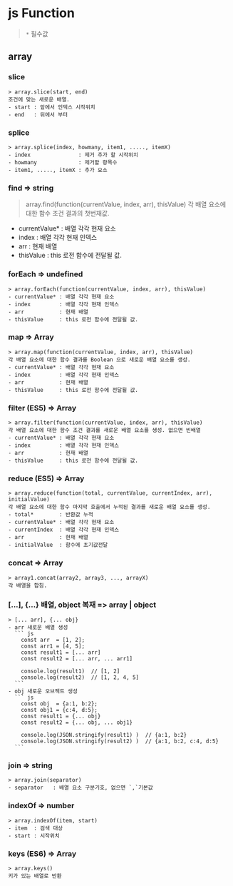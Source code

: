 # js Function
  > `*` 필수값 

  ## array

  ### slice
    > array.slice(start, end)
    조건에 맞는 새로운 배열.
    - start : 앞에서 인덱스 시작위치
    - end   : 뒤에서 부터

  ### splice
    > array.splice(index, howmany, item1, ....., itemX)
    - index               : 제거 추가 할 시작위치 
    - howmany             : 제거할 항목수
    - item1, ....., itemX : 추가 요소

  ### find => string
  > array.find(function(currentValue, index, arr), thisValue)
  각 배열 요소에 대한 함수 조건 결과의 첫번재값.
  - currentValue* : 배열 각각 현재 요소
  - index         : 배열 각각 현재 인덱스
  - arr           : 현재 배열
  - thisValue     : this 로전 함수에 전달될 값.

  ### forEach => undefined
    > array.forEach(function(currentValue, index, arr), thisValue)
    - currentValue* : 배열 각각 현재 요소
    - index         : 배열 각각 현재 인덱스
    - arr           : 현재 배열
    - thisValue     : this 로전 함수에 전달될 값. 


  ### map => Array
    > array.map(function(currentValue, index, arr), thisValue)
    각 배열 요소에 대한 함수 결과를 Boolean 으로 새로운 배열 요소를 생성.
    - currentValue* : 배열 각각 현재 요소
    - index         : 배열 각각 현재 인덱스
    - arr           : 현재 배열
    - thisValue     : this 로전 함수에 전달될 값.

  ### filter (ES5) => Array
    > array.filter(function(currentValue, index, arr), thisValue)
    각 배열 요소에 대한 함수 조건 결과를 새로운 배열 요소를 생성. 없으면 빈배열
    - currentValue* : 배열 각각 현재 요소
    - index         : 배열 각각 현재 인덱스
    - arr           : 현재 배열
    - thisValue     : this 로전 함수에 전달될 값.

  ### reduce (ES5) => Array
    > array.reduce(function(total, currentValue, currentIndex, arr), initialValue) 
    각 배열 요소에 대한 함수 마지막 호출에서 누적된 결과를 새로운 배열 요소를 생성.
    - total*        : 반환값 누적
    - currentValue* : 배열 각각 현재 요소
    - currentIndex  : 배열 각각 현재 인덱스
    - arr           : 현재 배열
    - initialValue  : 함수에 초기값전달

  ### concat => Array
    > array1.concat(array2, array3, ..., arrayX)
    각 배열을 합침.
  ### [...], {...} 배열, object 복재 => array | object
    > [... arr], {... obj}
    - arr 새로운 배열 생성
      ``` js
        const arr  = [1, 2];
        const arr1 = [4, 5];
        const result1 = [... arr]
        const result2 = [... arr, ... arr1]

        console.log(result1)  // [1, 2]
        console.log(result2)  // [1, 2, 4, 5]
      ```
    - obj 새로운 오브젝트 생성
      ``` js
        const obj  = {a:1, b:2};
        const obj1 = {c:4, d:5};
        const result1 = {... obj}
        const result2 = {... obj, ... obj1}

        console.log(JSON.stringify(result1) )  // {a:1, b:2}
        console.log(JSON.stringify(result2) )  // {a:1, b:2, c:4, d:5}
      ```


  ### join  => string
    > array.join(separator)
    - separator   : 배열 요소 구분기호, 없으면 `,`기본값
  
  ### indexOf => number
    > array.indexOf(item, start)
    - item  : 검색 대상
    - start : 시작위치 


  ### keys (ES6) => Array
    > array.keys()
    키가 있는 배열로 반환